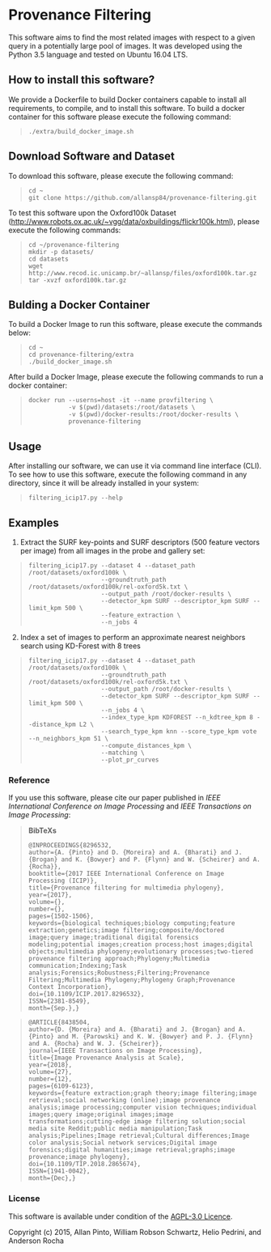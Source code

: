 # Provenance Filtering

This software aims to find the most related images with respect to a given query in a potentially large pool of images. It was developed using the Python 3.5 language and tested on Ubuntu 16.04 LTS.

## How to install this software?

We provide a Dockerfile to build Docker containers capable to install all requirements, to compile, and to install this software. To build a docker container for this software please execute the following command:
>
>     ./extra/build_docker_image.sh


## Download Software and Dataset

To download this software, please execute the following command:
>
>     cd ~
>     git clone https://github.com/allansp84/provenance-filtering.git

To test this software upon the Oxford100k Dataset (http://www.robots.ox.ac.uk/~vgg/data/oxbuildings/flickr100k.html), please execute the following commands:
>
>     cd ~/provenance-filtering
>     mkdir -p datasets/
>     cd datasets
>     wget http://www.recod.ic.unicamp.br/~allansp/files/oxford100k.tar.gz
>     tar -xvzf oxford100k.tar.gz

## Bulding a Docker Container

To build a Docker Image to run this software, please execute the commands below:
>
>     cd ~
>     cd provenance-filtering/extra
>     ./build_docker_image.sh

After build a Docker Image, please execute the following commands to run a docker container:
>
>     docker run --userns=host -it --name provfiltering \
>                -v $(pwd)/datasets:/root/datasets \
>                -v $(pwd)/docker-results:/root/docker-results \
>                provenance-filtering


## Usage

After installing our software, we can use it via command line interface (CLI).
To see how to use this software, execute the following command in any
directory, since it will be already installed in your system:
>
>     filtering_icip17.py --help


## Examples
1. Extract the SURF key-points and SURF descriptors (500 feature vectors per image) from all images in the probe and gallery set:
>
>     filtering_icip17.py --dataset 4 --dataset_path /root/datasets/oxford100k \
>                         --groundtruth_path /root/datasets/oxford100k/rel-oxford5k.txt \
>                         --output_path /root/docker-results \
>                         --detector_kpm SURF --descriptor_kpm SURF --limit_kpm 500 \
>                         --feature_extraction \
>                         --n_jobs 4

2. Index a set of images to perform an approximate nearest neighbors search using KD-Forest with 8 trees
>
>     filtering_icip17.py --dataset 4 --dataset_path /root/datasets/oxford100k \
>                         --groundtruth_path /root/datasets/oxford100k/rel-oxford5k.txt \
>                         --output_path /root/docker-results \
>                         --detector_kpm SURF --descriptor_kpm SURF --limit_kpm 500 \
>                         --n_jobs 4 \
>                         --index_type_kpm KDFOREST --n_kdtree_kpm 8 --distance_kpm L2 \
>                         --search_type_kpm knn --score_type_kpm vote --n_neighbors_kpm 51 \
>                         --compute_distances_kpm \
>                         --matching \
>                         --plot_pr_curves

### Reference

If you use this software, please cite our paper published in *IEEE International Conference on Image Processing* and *IEEE Transactions on Image Processing*:


> **BibTeXs**
>
>     @INPROCEEDINGS{8296532,
>     author={A. {Pinto} and D. {Moreira} and A. {Bharati} and J. {Brogan} and K. {Bowyer} and P. {Flynn} and W. {Scheirer} and A. {Rocha}},
>     booktitle={2017 IEEE International Conference on Image Processing (ICIP)},
>     title={Provenance filtering for multimedia phylogeny},
>     year={2017},
>     volume={},
>     number={},
>     pages={1502-1506},
>     keywords={biological techniques;biology computing;feature extraction;genetics;image filtering;composite/doctored image;query image;traditional digital forensics modeling;potential images;creation process;host images;digital objects;multimedia phylogeny;evolutionary processes;two-tiered provenance filtering approach;Phylogeny;Multimedia communication;Indexing;Task analysis;Forensics;Robustness;Filtering;Provenance Filtering;Multimedia Phylogeny;Phylogeny Graph;Provenance Context Incorporation},
>     doi={10.1109/ICIP.2017.8296532},
>     ISSN={2381-8549},
>     month={Sep.},}

>     @ARTICLE{8438504,
>     author={D. {Moreira} and A. {Bharati} and J. {Brogan} and A. {Pinto} and M. {Parowski} and K. W. {Bowyer} and P. J. {Flynn} and A. {Rocha} and W. J. {Scheirer}},
>     journal={IEEE Transactions on Image Processing},
>     title={Image Provenance Analysis at Scale},
>     year={2018},
>     volume={27},
>     number={12},
>     pages={6109-6123},
>     keywords={feature extraction;graph theory;image filtering;image retrieval;social networking (online);image provenance analysis;image processing;computer vision techniques;individual images;query image;original images;image transformations;cutting-edge image filtering solution;social media site Reddit;public media manipulation;Task analysis;Pipelines;Image retrieval;Cultural differences;Image color analysis;Social network services;Digital image forensics;digital humanities;image retrieval;graphs;image provenance;image phylogeny},
>     doi={10.1109/TIP.2018.2865674},
>     ISSN={1941-0042},
>     month={Dec},}


### License

This software is available under condition of the [AGPL-3.0 Licence](https://github.com/allansp84/provenance-filtering/blob/master/LICENSE).

Copyright (c) 2015, Allan Pinto, William Robson Schwartz, Helio Pedrini, and Anderson Rocha
